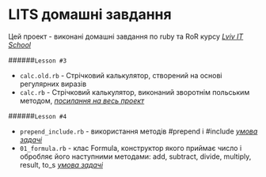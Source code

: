 # LITS домашні завдання

Цей проект - виконані домашні завдання по ruby та RoR курсу
[*Lviv IT School*](http://lits.ua/lc-school/ruby-and-ruby-on-rails/)

######`Lesson #3`
- `calc.old.rb` - Стрічковий калькулятор, створений на основі регулярних виразів
- `calc.rb` - Стрічковий калькулятор, виконаний зворотнім польським методом, 
[*посилання на весь проект*](https://github.com/sdmytrenko/calc)

######`Lesson #4`
- `prepend_include.rb` - використання методів #prepend і #include [*умова задачі*](https://gist.github.com/arsenslyusarchuk/809d2c4fd6541c6738ab)
- `01_formula.rb` - клас Formula, конструктор якого приймає число і обробляє його наступними методами: add, subtract, divide, multiply, result, to_s
[*умова задачі*](https://gist.github.com/kunik/f624263e0361e61e2e0a)
